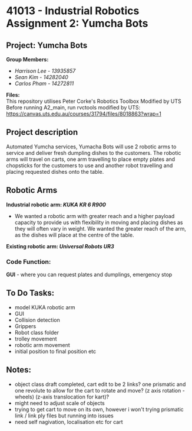 # 41013 - Industrial Robotics Assignment 2: Yumcha Bots

## Project: Yumcha Bots <br>
**Group Members:** <br>
  - *Harrison Lee - 13935857* <br>
  - *Sean Kim - 14282040* <br>
  - *Carlos Pham - 14272811* <br>

**Files:** <br>
This repository utilises Peter Corke's Robotics Toolbox Modified by UTS<br>
Before running A2_main, run rvctools modified by UTS: https://canvas.uts.edu.au/courses/31794/files/8018863?wrap=1 <br>

## Project description <br>
Automated Yumcha services, Yumacha Bots will use 2 robotic arms to service and deliver fresh dumpling dishes to the customers. The robotic arms will travel on carts, one arm travelling to place empty plates and chopsticks for the customers to use and another robot travelling and placing requested dishes onto the table. <be>

## Robotic Arms

**Industrial robotic arm: ***KUKA KR 6 R900***** <br>
  - We wanted a robotic arm with greater reach and a higher payload capacity to provide us with flexibility in moving and placing dishes as they will often vary in weight. We wanted the greater reach of the arm, as the dishes will place at the centre of the table. <br>

**Existing robotic arm: ***Universal Robots UR3***** <br>

### Code Function: <br>
**GUI** - where you can request plates and dumplings, emergency stop <br>

## To Do Tasks: <br>
- model KUKA robotic arm
- GUI
- Collision detection
- Grippers
- Robot class folder
- trolley movement
- robotic arm movement
- initial position to final position etc

## Notes:<br>
- object class draft completed, cart edit to be 2 links? 
one prismatic and one revolute to allow for the cart to rotate and move? 
(z axis rotation - wheels) (z-axis translocation for kart)?
- might need to adjust scale of objects
- trying to get cart to move on its own, however i won't trying prismatic link / link ply files but
running into issues
- need self nagivation, localisation etc for cart
